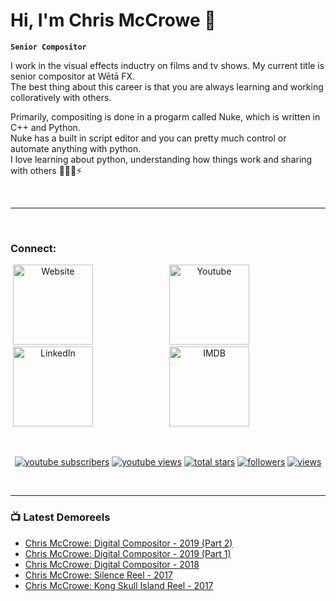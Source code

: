 # Hi, I'm Chris McCrowe 👋

**`Senior Compositor`**

I work in the visual effects inductry on films and tv shows. My current title is senior compositor at Wētā FX. <br/>
The best thing about this career is that you are always learning and working colloratively with others. 


Primarily, compositing is done in a progarm called Nuke, which is written in C++ and Python.<br/>
Nuke has a built in script editor and you can pretty much control or automate anything with python.<br/>
I love learning about python, understanding how things work and sharing with others 👨🏽‍💻⚡

<br/>

---
<br/>

### Connect:

<!-- Social icons section -->
<p align="center">
   <a href="https://www.chrismccrowe.com/"><img width="128px" alt="Website" title="CHRISMCCROWE.COM" src="https://www.chrismccrowe.com/img/crow-192.png"/></a>
  &#8287;&#8287;&#8287;&#8287;&#8287; &#8287;&#8287;&#8287;&#8287;&#8287; &#8287;&#8287;&#8287;&#8287;&#8287; &#8287;&#8287;&#8287;&#8287;&#8287; &#8287;&#8287;&#8287;&#8287;&#8287;
   <a href="https://www.youtube.com/channel/UCxz51-sy9y_XTngzrAjJ4mA"><img width="128px" alt="Youtube" title="Youtube" src="https://www.chrismccrowe.com/img/social/youtube_64.png"/></a>
  &#8287;&#8287;&#8287;&#8287;&#8287; &#8287;&#8287;&#8287;&#8287;&#8287; &#8287;&#8287;&#8287;&#8287;&#8287; &#8287;&#8287;&#8287;&#8287;&#8287; &#8287;&#8287;&#8287;&#8287;&#8287;
  <a href="https://www.linkedin.com/in/chris-mccrowe-2795a028/"><img width="128px" alt="LinkedIn" title="LinkedIn" src="https://www.chrismccrowe.com/img/social/linkedin_64.png"/></a>
  &#8287;&#8287;&#8287;&#8287;&#8287; &#8287;&#8287;&#8287;&#8287;&#8287; &#8287;&#8287;&#8287;&#8287;&#8287; &#8287;&#8287;&#8287;&#8287;&#8287; &#8287;&#8287;&#8287;&#8287;&#8287;
  <a href="https://www.imdb.com/name/nm6120143/"><img height="128" alt="IMDB" title="IMDB" src="https://www.chrismccrowe.com/img/social/imdb_64.png"></a>
  &#8287;&#8287;&#8287;&#8287;&#8287; &#8287;&#8287;&#8287;&#8287;&#8287; &#8287;&#8287;&#8287;&#8287;&#8287; &#8287;&#8287;&#8287;&#8287;&#8287; &#8287;&#8287;&#8287;&#8287;&#8287;
 
</p>

<br/>

<!-- Social badges section -->
<!-- Badges with custom icons - https://github.com/DenverCoder1/custom-icon-badges -->
<!-- View counter - https://github.com/DenverCoder1/Simple-View-Counter -->
<p align="center">
  <a href="https://www.youtube.com/channel/UCxz51-sy9y_XTngzrAjJ4mA">
    <img alt="youtube subscribers" title="Subscribe to my YouTube channel" src="https://freshidea.com/jonah/app/youtube-stats-badges/subscribers-badge.php"/></a>
  <a href="https://www.youtube.com/c/DevProTips">
    <img alt="youtube views" title="YouTube views" src="https://freshidea.com/jonah/app/youtube-stats-badges/view-count-badge.php"/></a> 
  <a href="https://github.com/DenverCoder1?tab=repositories&sort=stargazers">
    <img alt="total stars" title="Total stars on GitHub" src="https://custom-icon-badges.demolab.com/github/stars/DenverCoder1?color=55960c&style=for-the-badge&labelColor=488207&logo=star"/></a>
  <a href="https://github.com/DenverCoder1?tab=followers">
    <img alt="followers" title="Follow me on Github" src="https://custom-icon-badges.demolab.com/github/followers/DenverCoder1?color=236ad3&labelColor=1155ba&style=for-the-badge&logo=person-add&label=Follow&logoColor=white"/></a>
  <a href="https://github.com/DenverCoder1/Simple-View-Counter">
    <img alt="views" title="GitHub profile views" src="https://freshidea.com/jonah/app/DenverCoder1-profile-views"/></a>
</p>

<br/>

---

### 📺 Latest Demoreels
<!-- YOUTUBE:START -->
- [Chris McCrowe: Digital Compositor - 2019 (Part 2)](https://www.youtube.com/watch?v=5uoJkNCtY9E)
- [Chris McCrowe: Digital Compositor - 2019 (Part 1)](https://www.youtube.com/watch?v=WO7ukfSXHgE)
- [Chris McCrowe: Digital Compositor - 2018](https://www.youtube.com/watch?v=f-ve4-vR_1M)
- [Chris McCrowe:  Silence Reel - 2017](https://www.youtube.com/watch?v=KG2WWGlhI8o)
- [Chris McCrowe: Kong Skull Island Reel - 2017](https://www.youtube.com/watch?v=PyWHy6x2CHA)
<!-- YOUTUBE:END -->

[website]: https://chrismccrowe.com
[youtube]: https://www.youtube.com/user/ChrisMcCrowe
[linkedin]: https://www.linkedin.com/in/chris-mccrowe-2795a028/
[imdb]: http://www.imdb.me/chrismccrowe
